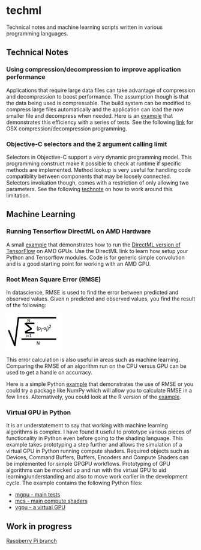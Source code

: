 # techml
Technical notes and machine learning scripts written in various programming languages.

## Technical Notes

### Using compression/decompression to improve application performance
Applications that require large data files can take advantage of compression and decompression to boost performance.  The assumption though is that the data being used is compressable.  The build system can be modified to compress large files automatically and the application can load the now smaller file and decompress when needed.  Here is an [example](macOS/compression/compression.py) that demonstrates this efficiency with a series of tests.  See the following [link](https://developer.apple.com/documentation/compression?language=objc) for OSX compression/decompression programming.

### Objective-C selectors and the 2 argument calling limit
Selectors in Objective-C support a very dynamic programming model.  This programming construct make it possible to check at runtime if specific methods are implemented.  Method lookup is very useful for handling code compatiblity between components that may be loosely connected.  Selectors invokation though, comes with a restriction of only allowing two parameters.  See the following [technote](macOS/objcselectors/README.md) on how to work around this limitation.

## Machine Learning

### Running Tensorflow DirectML on AMD Hardware
A small [example](ml/directml/testconv2dformats.py) that demonstrates how to run the [DirectML version of TensorFlow](https://docs.microsoft.com/en-us/windows/win32/direct3d12/gpu-tensorflow-windows) on AMD GPUs.  Use the DirectML link to learn how setup your Python and Tensorflow modules.  Code is for generic simple convolution and is a good starting point for working with an AMD GPU. 

### Root Mean Square Error (RMSE)
In datascience, RMSE is used to find the error between predicted and observed values.  Given n predicted and observed values, you find the result of the following:

![Equation](doc/image/rmse.png)

This error calculation is also useful in areas such as machine learning.  Comparing the RMSE of an algorithm run on the CPU versus GPU can be used to get a handle on accurracy.

Here is a simple Python [example](ml/rmse/rmse.py) that demonstrates the use of RMSE or you could try a package like NumPy which will allow you to calculate RMSE in a few lines. Alternatively, you could look at the R version of the [example](ml/rmse/rmse.R).

### Virtual GPU in Python
It is an understatement to say that working with machine learning algorithms is complex. I have found it useful to prototype various pieces of functionality in Python even before going to the shading language. This example takes prototyping a step further and allows the simulation of a virtual GPU in Python running compute shaders. Required objects such as Devices, Command Buffers, Buffers, Encoders and Compute Shaders can be implemented for simple GPGPU workflows. Prototyping of GPU algorithms can be mocked up and run with the virtual GPU to aid learning/understanding and also to move work earlier in the development cycle. The example contains the following Python files:

* [mgpu - main tests](ml/vgpu/mgpu.py)
* [mcs - main compute shaders](ml/vgpu/mcs.py)
* [vgpu - a virtual GPU](ml/vgpu/vgpu.py)

## Work in progress

[Raspberry Pi branch](https://github.com/tmnarine/techml/tree/dev-pi/rpi/README.md)
